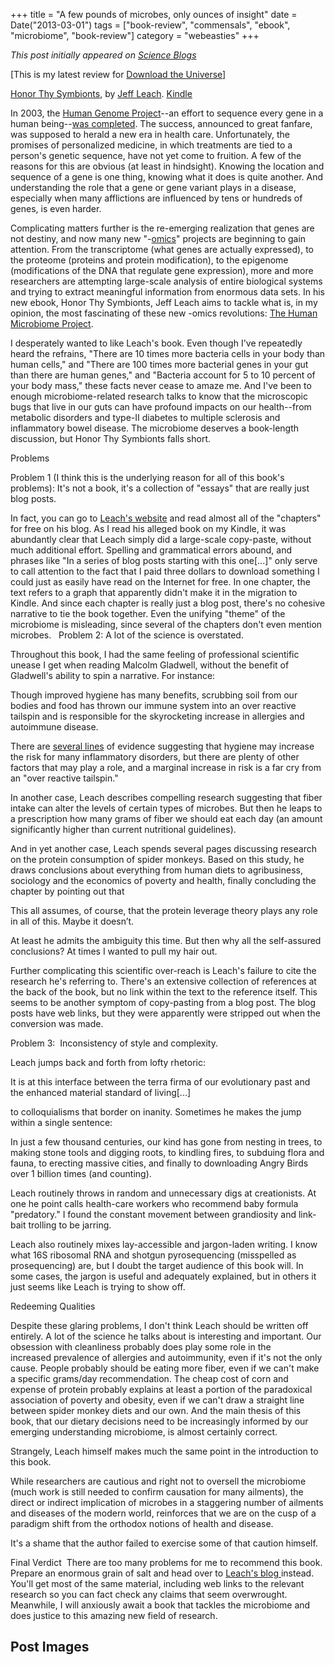 +++
title = "A few pounds of microbes, only ounces of insight"
date = Date("2013-03-01")
tags = ["book-review", "commensals", "ebook", "microbiome", "book-review"]
category = "webeasties"
+++

_This post initially appeared on [Science Blogs](http://scienceblogs.com/webeasties)_

[This is my latest review for [Download the Universe](http://www.downloadtheuniverse.com)]

[Honor Thy Symbionts](http://www.amazon.com/Honor-thy-Symbionts-ebook/dp/B00ANVNQA2), by [Jeff Leach](http://humanfoodproject.com/the-people/founder-jeff-leach/). [Kindle](http://www.amazon.com/Honor-thy-Symbionts-ebook/dp/B00ANVNQA2)

In 2003, the [Human Genome Project](http://www.ornl.gov/sci/techresources/Human_Genome/home.shtml)--an effort to sequence every gene in a human being--[was completed](http://en.wikipedia.org/wiki/Human_Genome_Project#State_of_completion). The success, announced to great fanfare, was supposed to herald a new era in health care. Unfortunately, the promises of personalized medicine, in which treatments are tied to a person's genetic sequence, have not yet come to fruition. A few of the reasons for this are obvious (at least in hindsight). Knowing the location and sequence of a gene is one thing, knowing what it does is quite another. And understanding the role that a gene or gene variant plays in a disease, especially when many afflictions are influenced by tens or hundreds of genes, is even harder.

Complicating matters further is the re-emerging realization that genes are not destiny, and now many new "-[omics](http://en.wikipedia.org/wiki/Omics)" projects are beginning to gain attention. From the transcriptome (what genes are actually expressed), to the proteome (proteins and protein modification), to the epigenome (modifications of the DNA that regulate gene expression), more and more researchers are attempting large-scale analysis of entire biological systems and trying to extract meaningful information from enormous data sets. In his new ebook, Honor Thy Symbionts, Jeff Leach aims to tackle what is, in my opinion, the most fascinating of these new -omics revolutions: [The Human Microbiome Project](http://commonfund.nih.gov/hmp/).

I desperately wanted to like Leach's book. Even though I've repeatedly heard the refrains, "There are 10 times more bacteria cells in your body than human cells," and "There are 100 times more bacterial genes in your gut than there are human genes," and "Bacteria account for 5 to 10 percent of your body mass," these facts never cease to amaze me. And I've been to enough microbiome-related research talks to know that the microscopic bugs that live in our guts can have profound impacts on our health--from metabolic disorders and type-II diabetes to multiple sclerosis and inflammatory bowel disease. The microbiome deserves a book-length discussion, but Honor Thy Symbionts falls short.

Problems

Problem 1 (I think this is the underlying reason for all of this book's problems): It's not a book, it's a collection of "essays" that are really just blog posts.

In fact, you can go to [Leach's website](http://humanfoodproject.com/) and read almost all of the "chapters" for free on his blog. As I read his alleged book on my Kindle, it was abundantly clear that Leach simply did a large-scale copy-paste, without much additional effort. Spelling and grammatical errors abound, and phrases like "In a series of blog posts starting with this one[...]" only serve to call attention to the fact that I paid three dollars to download something I could just as easily have read on the Internet for free. In one chapter, the text refers to a graph that apparently didn't make it in the migration to Kindle. And since each chapter is really just a blog post, there's no cohesive narrative to tie the book together. Even the unifying "theme" of the microbiome is misleading, since several of the chapters don't even mention microbes.
 
Problem 2: A lot of the science is overstated.

Throughout this book, I had the same feeling of professional scientific unease I get when reading Malcolm Gladwell, without the benefit of Gladwell's ability to spin a narrative. For instance:

Though improved hygiene has many benefits, scrubbing soil from our bodies and food has thrown our immune system into an over reactive tailspin and is responsible for the skyrocketing increase in allergies and autoimmune disease.

There are [several lines](http://www.ncbi.nlm.nih.gov/pmc/articles/PMC2841828/) of evidence suggesting that hygiene may increase the risk for many inflammatory disorders, but there are plenty of other factors that may play a role, and a marginal increase in risk is a far cry from an "over reactive tailspin."

In another case, Leach describes compelling research suggesting that fiber intake can alter the levels of certain types of microbes. But then he leaps to a prescription how many grams of fiber we should eat each day (an amount significantly higher than current nutritional guidelines).

And in yet another case, Leach spends several pages discussing research on the protein consumption of spider monkeys. Based on this study, he draws conclusions about everything from human diets to agribusiness, sociology and the economics of poverty and health, finally concluding the chapter by pointing out that

This all assumes, of course, that the protein leverage theory plays any role in all of this. Maybe it doesn’t.

At least he admits the ambiguity this time. But then why all the self-assured conclusions? At times I wanted to pull my hair out.

Further complicating this scientific over-reach is Leach's failure to cite the research he's referring to. There's an extensive collection of references at the back of the book, but no link within the text to the reference itself. This seems to be another symptom of copy-pasting from a blog post. The blog posts have web links, but they were apparently were stripped out when the conversion was made.

Problem 3:  Inconsistency of style and complexity.

Leach jumps back and forth from lofty rhetoric:

It is at this interface between the terra firma of our evolutionary past and the enhanced material standard of living[...]

to colloquialisms that border on inanity. Sometimes he makes the jump within a single sentence:

In just a few thousand centuries, our kind has gone from nesting in trees, to making stone tools and digging roots, to kindling fires, to subduing flora and fauna, to erecting massive cities, and finally to downloading Angry Birds over 1 billion times (and counting).

Leach routinely throws in random and unnecessary digs at creationists. At one he point calls health-care workers who recommend baby formula "predatory." I found the constant movement between grandiosity and link-bait trolling to be jarring.

Leach also routinely mixes lay-accessible and jargon-laden writing. I know what 16S ribosomal RNA and shotgun pyrosequencing (misspelled as prosequencing) are, but I doubt the target audience of this book will. In some cases, the jargon is useful and adequately explained, but in others it just seems like Leach is trying to show off.

Redeeming Qualities

Despite these glaring problems, I don't think Leach should be written off entirely. A lot of the science he talks about is interesting and important. Our obsession with cleanliness probably does play some role in the increased prevalence of allergies and autoimmunity, even if it's not the only cause. People probably should be eating more fiber, even if we can't make a specific grams/day recommendation. The cheap cost of corn and expense of protein probably explains at least a portion of the paradoxical association of poverty and obesity, even if we can't draw a straight line between spider monkey diets and our own. And the main thesis of this book, that our dietary decisions need to be increasingly informed by our emerging understanding microbiome, is almost certainly correct.

Strangely, Leach himself makes much the same point in the introduction to this book.

While researchers are cautious and right not to oversell the microbiome (much work is still needed to confirm causation for many ailments), the direct or indirect implication of microbes in a staggering number of ailments and diseases of the modern world, reinforces that we are on the cusp of a paradigm shift from the orthodox notions of health and disease.

It's a shame that the author failed to exercise some of that caution himself.

Final Verdict
 There are too many problems for me to recommend this book. Prepare an enormous grain of salt and head over to [Leach's blog ](http://www.downloadtheuniverse.com/humanfoodproject.com)instead. You'll get most of the same material, including web links to the relevant research so you can fact check any claims that seem overwrought. Meanwhile, I will anxiously await a book that tackles the microbiome and does justice to this amazing new field of research.

      
  

 ## Post Images


